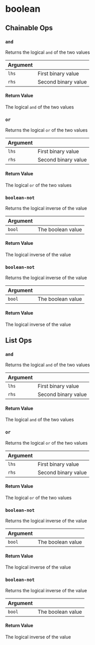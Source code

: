 # boolean

## Chainable Ops
<h3 id="and"><code>and</code></h3>

Returns the logical `and` of the two values

| Argument |  | 
| :--- | :--- |
| `lhs` | First binary value |
| `rhs` | Second binary value |

#### Return Value
The logical `and` of the two values

<h3 id="or"><code>or</code></h3>

Returns the logical `or` of the two values

| Argument |  | 
| :--- | :--- |
| `lhs` | First binary value |
| `rhs` | Second binary value |

#### Return Value
The logical `or` of the two values

<h3 id="boolean-not"><code>boolean-not</code></h3>

Returns the logical inverse of the value

| Argument |  | 
| :--- | :--- |
| `bool` | The boolean value |

#### Return Value
The logical inverse of the value

<h3 id="boolean-not"><code>boolean-not</code></h3>

Returns the logical inverse of the value

| Argument |  | 
| :--- | :--- |
| `bool` | The boolean value |

#### Return Value
The logical inverse of the value


## List Ops
<h3 id="and"><code>and</code></h3>

Returns the logical `and` of the two values

| Argument |  | 
| :--- | :--- |
| `lhs` | First binary value |
| `rhs` | Second binary value |

#### Return Value
The logical `and` of the two values

<h3 id="or"><code>or</code></h3>

Returns the logical `or` of the two values

| Argument |  | 
| :--- | :--- |
| `lhs` | First binary value |
| `rhs` | Second binary value |

#### Return Value
The logical `or` of the two values

<h3 id="boolean-not"><code>boolean-not</code></h3>

Returns the logical inverse of the value

| Argument |  | 
| :--- | :--- |
| `bool` | The boolean value |

#### Return Value
The logical inverse of the value

<h3 id="boolean-not"><code>boolean-not</code></h3>

Returns the logical inverse of the value

| Argument |  | 
| :--- | :--- |
| `bool` | The boolean value |

#### Return Value
The logical inverse of the value

